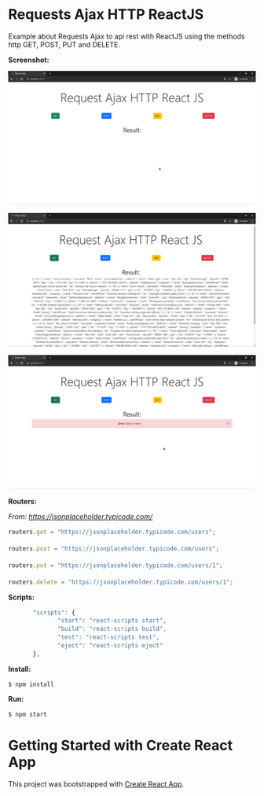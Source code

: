 # Requests Ajax HTTP ReactJS

Example about Requests Ajax to api rest with ReactJS using the methods http GET, POST, PUT and DELETE.

**Screenshot:**


![Image](https://github.com/BrunoBeltreGuzman/requests-ajax-http-reactjs/blob/master/screenshot/Captura%20de%20pantalla_2021-02-08_17-36-04.png)

![Image](https://github.com/BrunoBeltreGuzman/requests-ajax-http-reactjs/blob/master/screenshot/Captura%20de%20pantalla_2021-02-08_17-36-39.png)

![Image](https://github.com/BrunoBeltreGuzman/requests-ajax-http-reactjs/blob/master/screenshot/Captura%20de%20pantalla_2021-02-08_17-37-09.png)

**Routers:**

_From: https://jsonplaceholder.typicode.com/_

```javascript
routers.get = "https://jsonplaceholder.typicode.com/users";

routers.post = "https://jsonplaceholder.typicode.com/users";

routers.put = "https://jsonplaceholder.typicode.com/users/1";

routers.delete = "https://jsonplaceholder.typicode.com/users/1";
```

**Scripts:**

```javascript
       "scripts": {
              "start": "react-scripts start",
              "build": "react-scripts build",
              "test": "react-scripts test",
              "eject": "react-scripts eject"
       },
```

**Install:**

```console
$ npm install
```

**Run:**

```console
$ npm start
```

# Getting Started with Create React App

This project was bootstrapped with [Create React App](https://github.com/facebook/create-react-app).

